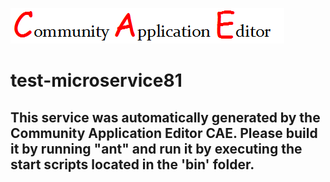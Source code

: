 ![CAE](https://github.com/CAE-Community-Application-Editor/microservice-test-microservice81/blob/master/img/logo.png)  

test-microservice81
===================


This service was automatically generated by the Community Application Editor CAE. Please build it by running "ant" and run it by executing the start scripts located in the 'bin' folder.
---------------
